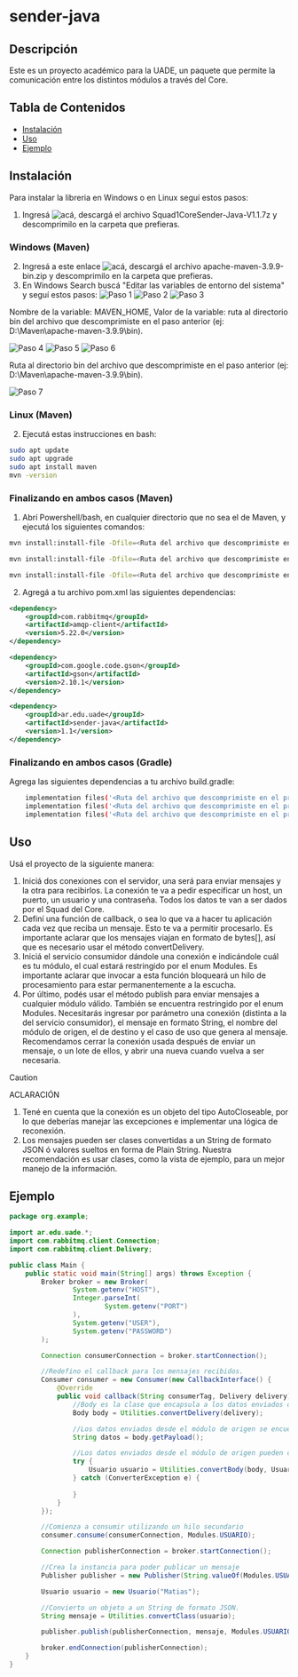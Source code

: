 # sender-java

## Descripción
Este es un proyecto académico para la UADE, un paquete que permite la comunicación entre los distintos módulos a través del Core.

## Tabla de Contenidos
- [Instalación](#instalación)
- [Uso](#uso)
- [Ejemplo](#ejemplo)

## Instalación
Para instalar la libreria en Windows o en Linux seguí estos pasos:
1. Ingresá ![acá](https://github.com/matiasfelau/sender-java/releases/tag/latest), descargá el archivo Squad1CoreSender-Java-V1.1.7z y descomprimilo en la carpeta que prefieras.

### Windows (Maven)
2. Ingresá a este enlace ![acá](https://maven.apache.org/download.cgi), descargá el archivo apache-maven-3.9.9-bin.zip y descomprimilo en la carpeta que prefieras.
3. En Windows Search buscá "Editar las variables de entorno del sistema" y seguí estos pasos:
![Paso 1](images/1.png)
![Paso 2](images/2.png)
![Paso 3](images/3.png)

Nombre de la variable: MAVEN_HOME, Valor de la variable: ruta al directorio bin del archivo que descomprimiste en el paso anterior (ej: D:\Maven\apache-maven-3.9.9\bin).

![Paso 4](images/4.png)
![Paso 5](images/5.png)
![Paso 6](images/6.png)

Ruta al directorio bin del archivo que descomprimiste en el paso anterior (ej: D:\Maven\apache-maven-3.9.9\bin).

![Paso 7](images/7.png)

### Linux (Maven)
2. Ejecutá estas instrucciones en bash:
```bash
sudo apt update
sudo apt upgrade
sudo apt install maven
mvn -version
```

### Finalizando en ambos casos (Maven)

1. Abrí Powershell/bash, en cualquier directorio que no sea el de Maven, y ejecutá los siguientes comandos:
```bash
mvn install:install-file -Dfile=<Ruta del archivo que descomprimiste en el primer paso>/sender-java-1.1.jar -DgroupId="ar.edu.uade" -DartifactId=sender-java -Dversion="1.1" -Dpackaging=jar

mvn install:install-file -Dfile=<Ruta del archivo que descomprimiste en el primer paso>/sender-java-1.1-javadoc.jar -DgroupId="ar.edu.uade" -DartifactId=sender-java -Dversion="1.1" -Dpackaging=jar -Dclassifier=javadoc

mvn install:install-file -Dfile=<Ruta del archivo que descomprimiste en el primer paso>/sender-java-1.1-sources.jar -DgroupId="ar.edu.uade" -DartifactId=sender-java -Dversion="1.1" -Dpackaging=jar -Dclassifier=sources
```
2. Agregá a tu archivo pom.xml las siguientes dependencias:
```xml
<dependency>
    <groupId>com.rabbitmq</groupId>
    <artifactId>amqp-client</artifactId>
    <version>5.22.0</version>
</dependency>

<dependency>
    <groupId>com.google.code.gson</groupId>
    <artifactId>gson</artifactId>
    <version>2.10.1</version>
</dependency>

<dependency>
    <groupId>ar.edu.uade</groupId>
    <artifactId>sender-java</artifactId>
    <version>1.1</version>
</dependency>
```

### Finalizando en ambos casos (Gradle)

Agrega las siguientes dependencias a tu archivo build.gradle:
```bash
    implementation files('<Ruta del archivo que descomprimiste en el primer paso>/sender-java-1.1.jar')
    implementation files('<Ruta del archivo que descomprimiste en el primer paso>/sender-java-1.1-javadoc.jar')
    implementation files('<Ruta del archivo que descomprimiste en el primer paso>/sender-java-1.1-sources.jar')
```

## Uso
Usá el proyecto de la siguiente manera:
1. Iniciá dos conexiones con el servidor, una será para enviar mensajes y la otra para recibirlos. 
La conexión te va a pedir especificar un host, un puerto, un usuario y una contraseña. Todos los datos te van a ser dados por el Squad del Core.
2. Definí una función de callback, o sea lo que va a hacer tu aplicación cada vez que reciba un mensaje. Esto te va a permitir procesarlo.
Es importante aclarar que los mensajes viajan en formato de bytes[], así que es necesario usar el método convertDelivery.
3. Iniciá el servicio consumidor dándole una conexión e indicándole cuál es tu módulo, el cual estará restringido por el enum Modules.
Es importante aclarar que invocar a esta función bloqueará un hilo de procesamiento para estar permanentemente a la escucha.
4. Por último, podés usar el método publish para enviar mensajes a cualquier módulo válido. También se encuentra restringido por el enum Modules.
Necesitarás ingresar por parámetro una conexión (distinta a la del servicio consumidor), el mensaje en formato String, el nombre del módulo de origen, el de destino y el caso de uso que genera al mensaje.
Recomendamos cerrar la conexión usada después de enviar un mensaje, o un lote de ellos, y abrir una nueva cuando vuelva a ser necesaria.

> [!CAUTION]
> ACLARACIÓN
> 1. Tené en cuenta que la conexión es un objeto del tipo AutoCloseable, por lo que deberías manejar las excepciones e implementar una lógica de reconexión.
> 2. Los mensajes pueden ser clases convertidas a un String de formato JSON ó valores sueltos en forma de Plain String. Nuestra recomendación es usar clases, como la vista de ejemplo, para un mejor manejo de la información.

## Ejemplo
```Java
package org.example;

import ar.edu.uade.*;
import com.rabbitmq.client.Connection;
import com.rabbitmq.client.Delivery;

public class Main {
    public static void main(String[] args) throws Exception {
        Broker broker = new Broker(
                System.getenv("HOST"),
                Integer.parseInt(
                        System.getenv("PORT")
                ),
                System.getenv("USER"),
                System.getenv("PASSWORD")
        );

        Connection consumerConnection = broker.startConnection();

        //Redefino el callback para los mensajes recibidos.
        Consumer consumer = new Consumer(new CallbackInterface() {
            @Override
            public void callback(String consumerTag, Delivery delivery) {
                //Body es la clase que encapsula a los datos enviados desde el módulo de origen.
                Body body = Utilities.convertDelivery(delivery);

                //Los datos enviados desde el módulo de origen se encuentran en el atributo payload del body.
                String datos = body.getPayload();

                //Los datos enviados desde el módulo de origen pueden convertirse a cualquier clase del modelo, si corresponde.
                try {
                    Usuario usuario = Utilities.convertBody(body, Usuario.class);
                } catch (ConverterException e) {
                    
                }
            }
        });

        //Comienza a consumir utilizando un hilo secundario
        consumer.consume(consumerConnection, Modules.USUARIO);

        Connection publisherConnection = broker.startConnection();

        //Crea la instancia para poder publicar un mensaje
        Publisher publisher = new Publisher(String.valueOf(Modules.USUARIO));

        Usuario usuario = new Usuario("Matias");

        //Convierto un objeto a un String de formato JSON.
        String mensaje = Utilities.convertClass(usuario);

        publisher.publish(publisherConnection, mensaje, Modules.USUARIO, "Prueba");

        broker.endConnection(publisherConnection);
    }
}
```
